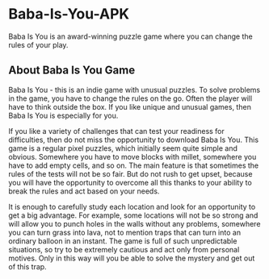 # Baba-Is-You-APK
Baba Is You is an award-winning puzzle game where you can change the rules of your play.

## About Baba Is You Game

Baba Is You - this is an indie game with unusual puzzles. To solve problems in the game, you have to change the rules on the go. Often the player will have to think outside the box. If you like unique and unusual games, then Baba Is You is especially for you.

If you like a variety of challenges that can test your readiness for difficulties, then do not miss the opportunity to download Baba Is You. This game is a regular pixel puzzles, which initially seem quite simple and obvious. Somewhere you have to move blocks with millet, somewhere you have to add empty cells, and so on. The main feature is that sometimes the rules of the tests will not be so fair. But do not rush to get upset, because you will have the opportunity to overcome all this thanks to your ability to break the rules and act based on your needs.

It is enough to carefully study each location and look for an opportunity to get a big advantage. For example, some locations will not be so strong and will allow you to punch holes in the walls without any problems, somewhere you can turn grass into lava, not to mention traps that can turn into an ordinary balloon in an instant. The game is full of such unpredictable situations, so try to be extremely cautious and act only from personal motives. Only in this way will you be able to solve the mystery and get out of this trap.
